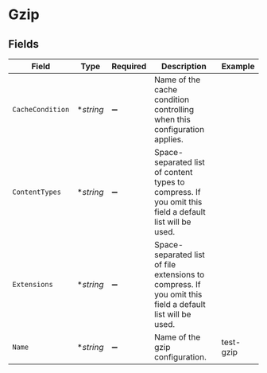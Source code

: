 # Gzip


## Fields

| Field                                                                                                    | Type                                                                                                     | Required                                                                                                 | Description                                                                                              | Example                                                                                                  |
| -------------------------------------------------------------------------------------------------------- | -------------------------------------------------------------------------------------------------------- | -------------------------------------------------------------------------------------------------------- | -------------------------------------------------------------------------------------------------------- | -------------------------------------------------------------------------------------------------------- |
| `CacheCondition`                                                                                         | **string*                                                                                                | :heavy_minus_sign:                                                                                       | Name of the cache condition controlling when this configuration applies.                                 | <nil>                                                                                                    |
| `ContentTypes`                                                                                           | **string*                                                                                                | :heavy_minus_sign:                                                                                       | Space-separated list of content types to compress. If you omit this field a default list will be used.   |                                                                                                          |
| `Extensions`                                                                                             | **string*                                                                                                | :heavy_minus_sign:                                                                                       | Space-separated list of file extensions to compress. If you omit this field a default list will be used. |                                                                                                          |
| `Name`                                                                                                   | **string*                                                                                                | :heavy_minus_sign:                                                                                       | Name of the gzip configuration.                                                                          | test-gzip                                                                                                |
